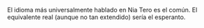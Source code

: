 El idioma más universalmente hablado en Nia Tero es el común. El equivalente real (aunque no tan extendido) sería el esperanto.